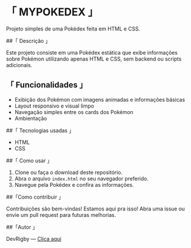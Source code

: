 # 「 MYPOKEDEX 」

Projeto simples de uma Pokédex feita em HTML e CSS.

##「 Descrição 」

Este projeto consiste em uma Pokédex estática que exibe informações sobre Pokémon utilizando apenas HTML e CSS, sem backend ou scripts adicionais.

## 「 Funcionalidades 」

- Exibição dos Pokémon com imagens animadas e informações básicas
- Layout responsivo e visual limpo
- Navegação simples entre os cards dos Pokémon
- Ambientação

##「 Tecnologias usadas 」

- HTML
- CSS

##「 Como usar 」

1. Clone ou faça o download deste repositório.
2. Abra o arquivo `index.html` no seu navegador preferido.
3. Navegue pela Pokédex e confira as informações.

##「Como contribuir 」

Contribuições são bem-vindas! Estamos aqui pra isso! Abra uma issue ou envie um pull request para futuras melhorias.

##「Autor 」


DevRigby — [Clica aqui](https://github.com/DevRigby)


